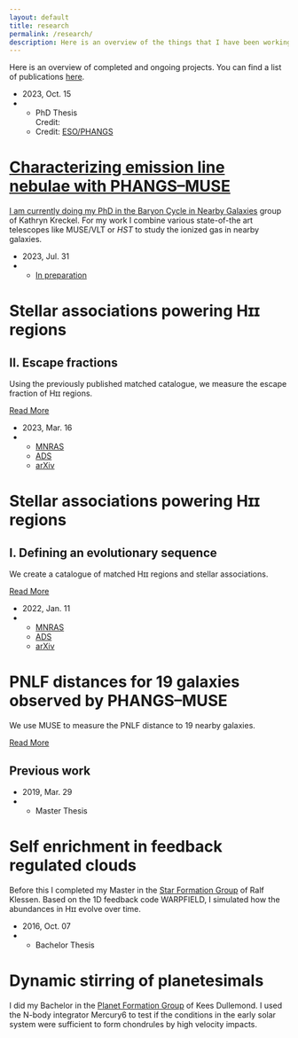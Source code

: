 ```yaml
---
layout: default
title: research
permalink: /research/
description: Here is an overview of the things that I have been working on over the last years
---
```


Here is an overview of completed and ongoing projects. You can find a list of publications [here](/research/publications).


<div class="blog-card alt">
<div class="meta">
    <div class="photo" style="background-image: url(/assets/img/NGC4303.jpg)"></div>
    <ul class="details">
    <li class="date">2023, Oct. 15</li>
    <li class="tags">
        <ul>
        <li>PhD Thesis</li>Credit:
        <li>Credit: <a href="https://www.eso.org/public/images/eso2110b/">ESO/PHANGS</a</li>
        </ul>
    </li>
    </ul>
</div>
<div class="description">
    <h1>Characterizing emission line nebulae with PHANGS–MUSE</h1>
    <p>I am currently doing my PhD in the <a href="https://wwwstaff.ari.uni-heidelberg.de/kkreckel/">Baryon Cycle in Nearby Galaxies</a> group of Kathryn Kreckel. For my work I combine various state-of-the art telescopes like MUSE/VLT or <i>HST</i> to study the ionized gas in nearby galaxies.</p>
</div>
</div>


<div class="blog-card">
<div class="meta">
    <div class="photo" style="background-image: url(/assets/img/escape_fraction.png)"></div>
    <ul class="details">
    <li class="date">2023, Jul. 31</li>
    <li class="tags">
        <ul>
        <li><a href="#">In preparation</a></li>
        </ul>
    </li>
    </ul>
</div>
<div class="description">
    <h1>Stellar associations powering Hɪɪ regions</h1>
    <h2>II. Escape fractions</h2>
    <p>Using the previously published matched catalogue, we measure the escape fraction of Hɪɪ regions.</p>
    <p class="read-more">
    <a href="/research/escape_fractions">Read More</a>
    </p>
</div>
</div>

<div class="blog-card alt">
<div class="meta">
    <div class="photo" style="background-image: url(/assets/img/HII_region_evolution.jpg)"></div>
    <ul class="details">
    <li class="date">2023, Mar. 16</li>
    <li class="tags">
        <ul>
        <li><a href="http://dx.doi.org/10.1093/mnras/stad878">MNRAS</a></li>
        <li><a href="https://ui.adsabs.harvard.edu/abs/arXiv:2303.12101">ADS</a></li>
        <li><a href="https://arxiv.org/abs/2303.12101">arXiv</a></li>
        </ul>
    </li>
    </ul>
</div>
<div class="description">
    <h1>Stellar associations powering Hɪɪ regions</h1>
    <h2>I. Defining an evolutionary sequence</h2>
    <p>We create a catalogue of matched Hɪɪ regions and stellar associations.</p>
    <p class="read-more">
    <a href="/research/evolution">Read More</a>
    </p>
</div>
</div>

<div class="blog-card">
<div class="meta">
    <div class="photo" style="background-image: url(/assets/img/pnlf_single.png)"></div>
    <ul class="details">
    <!--<li class="author"><a href="#">Fabian Scheuermann</a></li>-->
    <li class="date">2022, Jan. 11</li>
    <li class="tags">
        <ul>
        <li><a href="http://dx.doi.org/10.1093/mnras/stac110">MNRAS</a></li>
        <li><a href="https://ui.adsabs.harvard.edu/abs/2022MNRAS.511.6087S">ADS</a></li>
        <li><a href="https://arxiv.org/abs/2201.04641">arXiv</a></li>
        </ul>
    </li>
    </ul>
</div>
<div class="description">
    <h1>PNLF distances for 19 galaxies observed by PHANGS–MUSE</h1>
    <p>We use MUSE to measure the PNLF distance to 19 nearby galaxies.</p>
    <p class="read-more">
    <a href="/research/pnlf">Read More</a>
    </p>
</div>
</div>


## Previous work

<div class="blog-card alt">
<div class="meta">
    <div class="photo" style="background-image: url(/assets/img/msc_thesis.png)"></div>
    <ul class="details">
    <li class="date">2019, Mar. 29</li>
    <li class="tags">
        <ul>
        <li>Master Thesis</li>
        </ul>
    </li>
    </ul>
</div>
<div class="description">
    <h1>Self enrichment in feedback regulated clouds</h1>
    <p>Before this I completed my Master in the <a href="http://klessen.org/">Star Formation Group</a> of Ralf Klessen. Based on the 1D feedback code WARPFIELD, I simulated how the abundances in Hɪɪ evolve over time. </p>
</div>
</div>


<div class="blog-card">
<div class="meta">
    <div class="photo" style="background-image: url(/assets/img/bsc_thesis.png)"></div>
    <ul class="details">
    <li class="date">2016, Oct. 07</li>
    <li class="tags">
        <ul>
        <li>Bachelor Thesis</li>
        </ul>
    </li>
    </ul>
</div>
<div class="description">
    <h1>Dynamic stirring of planetesimals</h1>
    <p>I did my Bachelor in the <a href="http://www.ita.uni-heidelberg.de/~dullemond/">Planet Formation Group</a> of Kees Dullemond. I used the N-body integrator Mercury6 to test if the conditions in the early solar system were sufficient to form chondrules by high velocity impacts.</p>
</div>
</div>
